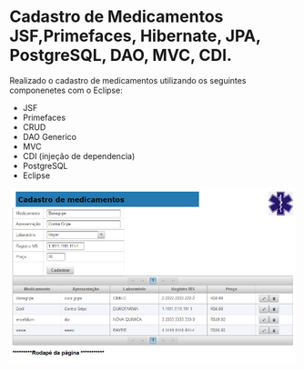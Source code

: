 # Cadastro de Medicamentos JSF,Primefaces, Hibernate, JPA, PostgreSQL, DAO, MVC, CDI.
 
 Realizado o cadastro de medicamentos utilizando os seguintes componenetes com o Eclipse:
 
 - JSF
 - Primefaces
 - CRUD
 - DAO Generico
 - MVC
 - CDI (injeção de dependencia)
 - PostgreSQL
 - Eclipse
 
 <img src="https://github.com/magnoweege/Estudos-JSF/blob/main/medicamento.PNG">
